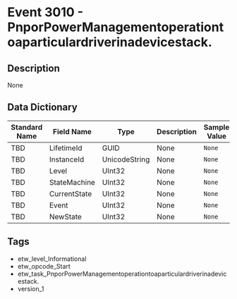 # Event 3010 - PnporPowerManagementoperationtoaparticulardriverinadevicestack.

## Description
None

## Data Dictionary
|Standard Name|Field Name|Type|Description|Sample Value|
|---|---|---|---|---|
|TBD|LifetimeId|GUID|None|`None`|
|TBD|InstanceId|UnicodeString|None|`None`|
|TBD|Level|UInt32|None|`None`|
|TBD|StateMachine|UInt32|None|`None`|
|TBD|CurrentState|UInt32|None|`None`|
|TBD|Event|UInt32|None|`None`|
|TBD|NewState|UInt32|None|`None`|

## Tags
* etw_level_Informational
* etw_opcode_Start
* etw_task_PnporPowerManagementoperationtoaparticulardriverinadevicestack.
* version_1